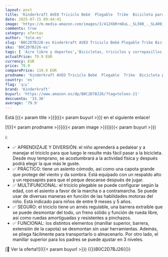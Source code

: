 ```yaml
---
layout: post
title: 'Kinderkraft AVEO Triciclo Bebé  Plegable  Trike  Bicicleta para Niños  Triciclo Evolutivo  Triciclo Sin Pedales  Bicicleta Bebe  Con Accesorios Práctico  Dos Cestas  9 Meses a 25 kg  Rosa'
date: 2025-07-15 09:44:41
image: 'https://m.media-amazon.com/images/I/412XbRrmDuL._SL500_._SL400_.jpg'
comments: true
category: ofertas
author: 'tole.es'
slug: 'B0C2D7BJ26-es Kinderkraft AVEO Triciclo Bebé Plegable Trike Bicicleta...'
sku: 'B0C2D7BJ26-es'
tags: [ 'Aire libre y deportes','Bicicletas, triciclos y correpasillos','Juguetes','Juguetes y juegos','Triciclos','bicicleta','kinderkraft','🇪🇸', ]
actualPrice: 79.9 EUR
currency: EUR
price: 79.9
comparePrice: 119.9 EUR
prodname: 'Kinderkraft AVEO Triciclo Bebé  Plegable  Trike  Bicicleta para Niños  Triciclo Evolutivo  Triciclo Sin Pedales  Bicicleta Bebe  Con Accesorios Práctico  Dos Cestas  9 Meses a 25 kg  Rosa'
country: 'es'
flag: '🇪🇸'
brand: 'Kinderkraft'
buyurl: 'https://www.amazon.es/dp/B0C2D7BJ26/?tag=tolees-21'
descuento: '33.36'
average: '79.9'
---
```


Está [{{< param title >}}]({{< param buyurl >}}) en el siguiente enlace!

[![{{< param prodname >}}]({{< param image >}})]({{< param buyurl >}})

ℹ️:

- ✅ APRENDIZAJE Y DIVERSIÓN: el niño aprenderá a pedalear y a manejar el triciclo para que luego le resulte más fácil pasar a la bicicleta. Desde muy temprano, se acostumbrará a la actividad física y después podrá elegir la que más le guste.
- ✅ PRÁCTICO: tiene un asiento cómodo, así como una capota grande que protege del viento y da sombra. Está equipado con un respaldo alto y un reposapiés para que el peque descanse después de jugar.
- ✅ MULTIFUNCIONAL: el triciclo plegable se puede configurar según la edad, con el asiento a favor de la marcha o a contramarcha. Se puede usar de diversas maneras en función de las habilidades motoras del niño. Está indicado para niños de entre 9 meses y 5 años.
- ✅ SEGURO: el triciclo tiene un arnés regulable, una barrera extraíble que se puede desmontar del todo, un freno sólido y función de rueda libre, así como ruedas amortiguadas y resistentes a pinchazos.
- ✅ FUNCIONAL: los distintos elementos (manillar superior, barrera, extensión de la capota) se desmontan sin usar herramientas. Además, se pliega fácilmente para transportarlo o almacenarlo. Por otro lado, el manillar superior para los padres se puede ajustar en 3 niveles.

[🛒 Ver la oferta!!]({{< param buyurl >}})
{{<world>}}B0C2D7BJ26{{</world>}}
